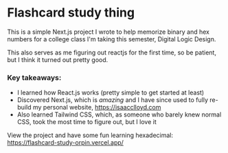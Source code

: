 # Flashcard study thing

This is a simple Next.js project I wrote to help memorize binary and hex numbers for a college class I'm taking this semester, Digital Logic Design.

This also serves as me figuring out reactjs for the first time, so be patient, but I think it turned out pretty good.

### Key takeaways:
- I learned how React.js works (pretty simple to get started at least)
- Discovered Next.js, which is *amazing* and I have since used to fully re-build my personal website, https://isaacclloyd.com
- Also learned Tailwind CSS, which, as someone who barely knew normal CSS, took the most time to figure out, but I love it

View the project and have some fun learning hexadecimal:
https://flashcard-study-orpin.vercel.app/
